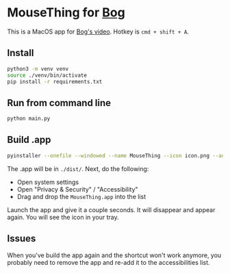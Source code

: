 # MouseThing for [Bog](https://www.youtube.com/@bogxd)

This is a MacOS app for [Bog's video](https://www.youtube.com/watch?v=vlXdUU5pd_0). Hotkey is `cmd + shift + A`.

## Install

```zsh
python3 -m venv venv
source ./venv/bin/activate
pip install -r requirements.txt
```

## Run from command line

```zsh
python main.py
```

## Build .app

```zsh
pyinstaller --onefile --windowed --name MouseThing --icon icon.png --add-data "icon.png:." --osx-bundle-identifier com.seriousm4x.mouse-thing  main.py
```

The .app will be in `./dist/`. Next, do the following:

- Open system settings
- Open "Privacy & Security" / "Accessibility"
- Drag and drop the `MouseThing.app` into the list

Launch the app and give it a couple seconds. It will disappear and appear again. You will see the icon in your tray.

## Issues

When you've build the app again and the shortcut won't work anymore, you probably need to remove the app and re-add it to the accessibilities list.

